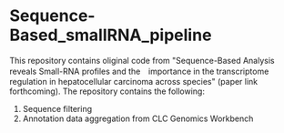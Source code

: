 # Sequence-Based_smallRNA_pipeline
This repository contains oliginal code from "Sequence-Based Analysis reveals Small-RNA profiles and the　importance  in the transcriptome regulation in hepatocellular carcinoma across species" (paper link forthcoming).
The repository contains the following:
1. Sequence filtering
2. Annotation data aggregation from CLC Genomics Workbench
